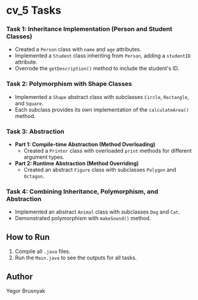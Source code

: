 # cv_5 Tasks


### Task 1: Inheritance Implementation (Person and Student Classes)
- Created a `Person` class with `name` and `age` attributes.
- Implemented a `Student` class inheriting from `Person`, adding a `studentID` attribute.
- Overrode the `getDescription()` method to include the student's ID.

### Task 2: Polymorphism with Shape Classes
- Implemented a `Shape` abstract class with subclasses `Circle`, `Rectangle`, and `Square`.
- Each subclass provides its own implementation of the `calculateArea()` method.

### Task 3: Abstraction
- **Part 1: Compile-time Abstraction (Method Overloading)**
    - Created a `Printer` class with overloaded `print` methods for different argument types.
- **Part 2: Runtime Abstraction (Method Overriding)**
    - Created an abstract `Figure` class with subclasses `Polygon` and `Octagon`.

### Task 4: Combining Inheritance, Polymorphism, and Abstraction
- Implemented an abstract `Animal` class with subclasses `Dog` and `Cat`.
- Demonstrated polymorphism with `makeSound()` method.

## How to Run
1. Compile all `.java` files.
2. Run the `Main.java` to see the outputs for all tasks.

## Author
Yegor Brusnyak
